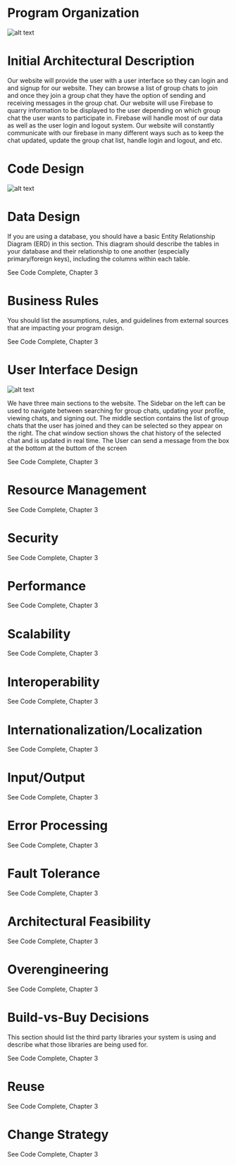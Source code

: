 
# Program Organization

![alt text](https://cdn.discordapp.com/attachments/803334690009382935/810592705838710794/architecturalDesign.png)

# Initial Architectural Description
Our website will provide the user with a user interface so they can login and and signup for our website. They can browse a list of group chats to join and once they join a group chat they have the option of sending and receiving messages in the group chat. Our website will use Firebase to quarry information to be displayed to the user depending on which group chat the user wants to participate in. Firebase will handle most of our data as well as the user login and logout system. Our website will constantly communicate with our firebase in many different ways such as to keep the chat updated, update the group chat list, handle login and logout, and etc. 


# Code Design

![alt text](https://cdn.discordapp.com/attachments/548034934422634496/810605494694969365/download.png)

# Data Design

If you are using a database, you should have a basic Entity Relationship Diagram (ERD) in this section. This diagram should describe the tables in your database and their relationship to one another (especially primary/foreign keys), including the columns within each table. 

See Code Complete, Chapter 3

# Business Rules

You should list the assumptions, rules, and guidelines from external sources that are impacting your program design. 

See Code Complete, Chapter 3

# User Interface Design

![alt text](https://cdn.discordapp.com/attachments/548034934422634496/810609506098610206/unknown.png)

We have three main sections to the website. The Sidebar on the left can be used to navigate between searching for group chats, updating your profile, viewing chats, and signing out. The middle section contains the list of group chats that the user has joined and they can be selected so they appear on the right. The chat window section shows the chat history of the selected chat and is updated in real time. The User can send a message from the box at the bottom at the buttom of the screen

See Code Complete, Chapter 3

# Resource Management

See Code Complete, Chapter 3

# Security

See Code Complete, Chapter 3

# Performance

See Code Complete, Chapter 3

# Scalability

See Code Complete, Chapter 3

# Interoperability

See Code Complete, Chapter 3

# Internationalization/Localization

See Code Complete, Chapter 3

# Input/Output

See Code Complete, Chapter 3

# Error Processing

See Code Complete, Chapter 3

# Fault Tolerance

See Code Complete, Chapter 3

# Architectural Feasibility

See Code Complete, Chapter 3

# Overengineering

See Code Complete, Chapter 3

# Build-vs-Buy Decisions

This section should list the third party libraries your system is using and describe what those libraries are being used for.

See Code Complete, Chapter 3

# Reuse

See Code Complete, Chapter 3

# Change Strategy

See Code Complete, Chapter 3
